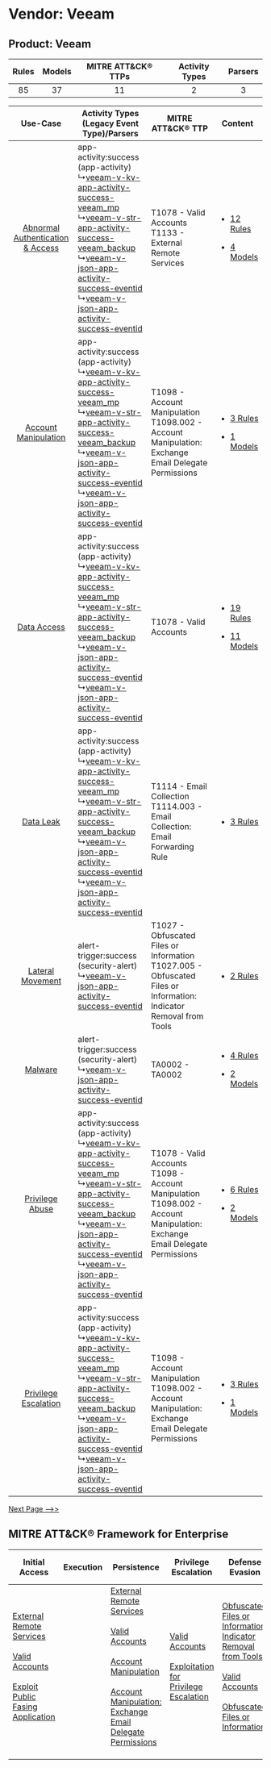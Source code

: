 Vendor: Veeam
=============
Product: Veeam
--------------
| Rules | Models | MITRE ATT&CK® TTPs | Activity Types | Parsers |
|:-----:|:------:|:------------------:|:--------------:|:-------:|
|  85   |   37   |         11         |       2        |    3    |

|    Use-Case    | Activity Types (Legacy Event Type)/Parsers    | MITRE ATT&CK® TTP    | Content    |
|:----:| ---- | ---- | ---- |
| [Abnormal Authentication & Access](../../../UseCases/uc_abnormal_authentication_&_access.md) |  app-activity:success (app-activity)<br> ↳[veeam-v-kv-app-activity-success-veeam_mp](Ps/pC_veeamvkvappactivitysuccessveeam_mp.md)<br> ↳[veeam-v-str-app-activity-success-veeam_backup](Ps/pC_veeamvstrappactivitysuccessveeam_backup.md)<br> ↳[veeam-v-json-app-activity-success-eventid](Ps/pC_veeamvjsonappactivitysuccesseventid.md)<br> ↳[veeam-v-json-app-activity-success-eventid](Ps/pC_veeamvjsonappactivitysuccesseventid.md)<br> | T1078 - Valid Accounts<br>T1133 - External Remote Services<br>    | [<ul><li>12 Rules</li></ul><ul><li>4 Models</li></ul>](RM/r_m_veeam_veeam_Abnormal_Authentication_&_Access.md) |
|    [Account Manipulation](../../../UseCases/uc_account_manipulation.md)    |  app-activity:success (app-activity)<br> ↳[veeam-v-kv-app-activity-success-veeam_mp](Ps/pC_veeamvkvappactivitysuccessveeam_mp.md)<br> ↳[veeam-v-str-app-activity-success-veeam_backup](Ps/pC_veeamvstrappactivitysuccessveeam_backup.md)<br> ↳[veeam-v-json-app-activity-success-eventid](Ps/pC_veeamvjsonappactivitysuccesseventid.md)<br> ↳[veeam-v-json-app-activity-success-eventid](Ps/pC_veeamvjsonappactivitysuccesseventid.md)<br> | T1098 - Account Manipulation<br>T1098.002 - Account Manipulation: Exchange Email Delegate Permissions<br>    | [<ul><li>3 Rules</li></ul><ul><li>1 Models</li></ul>](RM/r_m_veeam_veeam_Account_Manipulation.md)    |
|    [Data Access](../../../UseCases/uc_data_access.md)    |  app-activity:success (app-activity)<br> ↳[veeam-v-kv-app-activity-success-veeam_mp](Ps/pC_veeamvkvappactivitysuccessveeam_mp.md)<br> ↳[veeam-v-str-app-activity-success-veeam_backup](Ps/pC_veeamvstrappactivitysuccessveeam_backup.md)<br> ↳[veeam-v-json-app-activity-success-eventid](Ps/pC_veeamvjsonappactivitysuccesseventid.md)<br> ↳[veeam-v-json-app-activity-success-eventid](Ps/pC_veeamvjsonappactivitysuccesseventid.md)<br> | T1078 - Valid Accounts<br>    | [<ul><li>19 Rules</li></ul><ul><li>11 Models</li></ul>](RM/r_m_veeam_veeam_Data_Access.md)    |
|    [Data Leak](../../../UseCases/uc_data_leak.md)    |  app-activity:success (app-activity)<br> ↳[veeam-v-kv-app-activity-success-veeam_mp](Ps/pC_veeamvkvappactivitysuccessveeam_mp.md)<br> ↳[veeam-v-str-app-activity-success-veeam_backup](Ps/pC_veeamvstrappactivitysuccessveeam_backup.md)<br> ↳[veeam-v-json-app-activity-success-eventid](Ps/pC_veeamvjsonappactivitysuccesseventid.md)<br> ↳[veeam-v-json-app-activity-success-eventid](Ps/pC_veeamvjsonappactivitysuccesseventid.md)<br> | T1114 - Email Collection<br>T1114.003 - Email Collection: Email Forwarding Rule<br>    | [<ul><li>3 Rules</li></ul>](RM/r_m_veeam_veeam_Data_Leak.md)    |
|    [Lateral Movement](../../../UseCases/uc_lateral_movement.md)    |  alert-trigger:success (security-alert)<br> ↳[veeam-v-json-app-activity-success-eventid](Ps/pC_veeamvjsonappactivitysuccesseventid.md)<br>    | T1027 - Obfuscated Files or Information<br>T1027.005 - Obfuscated Files or Information: Indicator Removal from Tools<br>    | [<ul><li>2 Rules</li></ul>](RM/r_m_veeam_veeam_Lateral_Movement.md)    |
|    [Malware](../../../UseCases/uc_malware.md)    |  alert-trigger:success (security-alert)<br> ↳[veeam-v-json-app-activity-success-eventid](Ps/pC_veeamvjsonappactivitysuccesseventid.md)<br>    | TA0002 - TA0002<br>    | [<ul><li>4 Rules</li></ul><ul><li>2 Models</li></ul>](RM/r_m_veeam_veeam_Malware.md)    |
|    [Privilege Abuse](../../../UseCases/uc_privilege_abuse.md)    |  app-activity:success (app-activity)<br> ↳[veeam-v-kv-app-activity-success-veeam_mp](Ps/pC_veeamvkvappactivitysuccessveeam_mp.md)<br> ↳[veeam-v-str-app-activity-success-veeam_backup](Ps/pC_veeamvstrappactivitysuccessveeam_backup.md)<br> ↳[veeam-v-json-app-activity-success-eventid](Ps/pC_veeamvjsonappactivitysuccesseventid.md)<br> ↳[veeam-v-json-app-activity-success-eventid](Ps/pC_veeamvjsonappactivitysuccesseventid.md)<br> | T1078 - Valid Accounts<br>T1098 - Account Manipulation<br>T1098.002 - Account Manipulation: Exchange Email Delegate Permissions<br> | [<ul><li>6 Rules</li></ul><ul><li>2 Models</li></ul>](RM/r_m_veeam_veeam_Privilege_Abuse.md)    |
|    [Privilege Escalation](../../../UseCases/uc_privilege_escalation.md)    |  app-activity:success (app-activity)<br> ↳[veeam-v-kv-app-activity-success-veeam_mp](Ps/pC_veeamvkvappactivitysuccessveeam_mp.md)<br> ↳[veeam-v-str-app-activity-success-veeam_backup](Ps/pC_veeamvstrappactivitysuccessveeam_backup.md)<br> ↳[veeam-v-json-app-activity-success-eventid](Ps/pC_veeamvjsonappactivitysuccesseventid.md)<br> ↳[veeam-v-json-app-activity-success-eventid](Ps/pC_veeamvjsonappactivitysuccesseventid.md)<br> | T1098 - Account Manipulation<br>T1098.002 - Account Manipulation: Exchange Email Delegate Permissions<br>    | [<ul><li>3 Rules</li></ul><ul><li>1 Models</li></ul>](RM/r_m_veeam_veeam_Privilege_Escalation.md)    |
[Next Page -->>](2_ds_veeam_veeam.md)

MITRE ATT&CK® Framework for Enterprise
--------------------------------------
| Initial Access                                                                                                                                                                                                                         | Execution | Persistence                                                                                                                                                                                                                                                                                                                                 | Privilege Escalation                                                                                                                                          | Defense Evasion                                                                                                                                                                                                                                                               | Credential Access | Discovery | Lateral Movement | Collection                                                                                                                                                            | Command and Control | Exfiltration | Impact |
| -------------------------------------------------------------------------------------------------------------------------------------------------------------------------------------------------------------------------------------- | --------- | ------------------------------------------------------------------------------------------------------------------------------------------------------------------------------------------------------------------------------------------------------------------------------------------------------------------------------------------- | ------------------------------------------------------------------------------------------------------------------------------------------------------------- | ----------------------------------------------------------------------------------------------------------------------------------------------------------------------------------------------------------------------------------------------------------------------------- | ----------------- | --------- | ---------------- | --------------------------------------------------------------------------------------------------------------------------------------------------------------------- | ------------------- | ------------ | ------ |
| [External Remote Services](https://attack.mitre.org/techniques/T1133)<br><br>[Valid Accounts](https://attack.mitre.org/techniques/T1078)<br><br>[Exploit Public Fasing Application](https://attack.mitre.org/techniques/T1190)<br><br> |           | [External Remote Services](https://attack.mitre.org/techniques/T1133)<br><br>[Valid Accounts](https://attack.mitre.org/techniques/T1078)<br><br>[Account Manipulation](https://attack.mitre.org/techniques/T1098)<br><br>[Account Manipulation: Exchange Email Delegate Permissions](https://attack.mitre.org/techniques/T1098/002)<br><br> | [Valid Accounts](https://attack.mitre.org/techniques/T1078)<br><br>[Exploitation for Privilege Escalation](https://attack.mitre.org/techniques/T1068)<br><br> | [Obfuscated Files or Information: Indicator Removal from Tools](https://attack.mitre.org/techniques/T1027/005)<br><br>[Valid Accounts](https://attack.mitre.org/techniques/T1078)<br><br>[Obfuscated Files or Information](https://attack.mitre.org/techniques/T1027)<br><br> |                   |           |                  | [Email Collection](https://attack.mitre.org/techniques/T1114)<br><br>[Email Collection: Email Forwarding Rule](https://attack.mitre.org/techniques/T1114/003)<br><br> |                     |              |        |